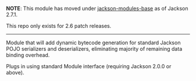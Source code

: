 **NOTE**: This module has moved under [jackson-modules-base](../../../jackson-modules-base) as of Jackson 2.7.1.

This repo only exists for 2.6 patch releases.

-----

Module that will add dynamic bytecode generation for standard Jackson POJO serializers and deserializers, eliminating majority of remaining data binding overhead.

Plugs in using standard Module interface (requiring Jackson 2.0.0 or above).

